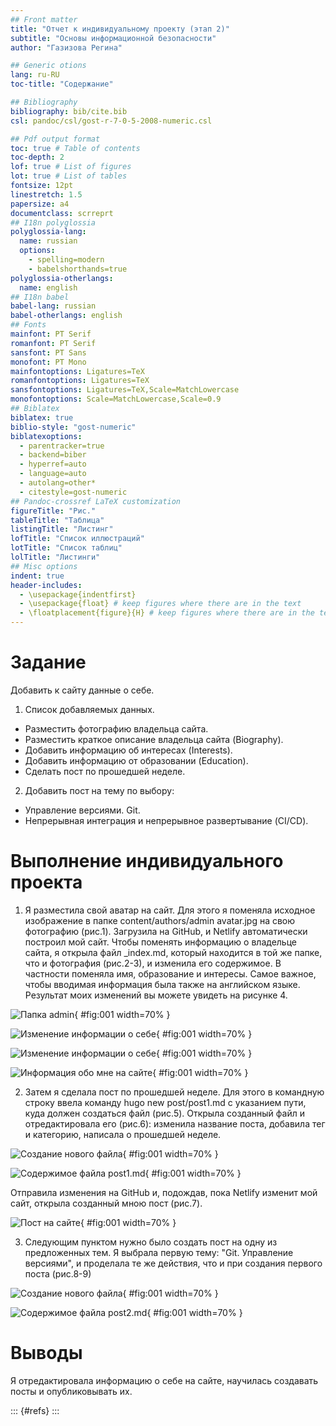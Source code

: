 ```yaml
---
## Front matter
title: "Отчет к индивидуальному проекту (этап 2)"
subtitle: "Основы информационной безопасности"
author: "Газизова Регина"

## Generic otions
lang: ru-RU
toc-title: "Содержание"

## Bibliography
bibliography: bib/cite.bib
csl: pandoc/csl/gost-r-7-0-5-2008-numeric.csl

## Pdf output format
toc: true # Table of contents
toc-depth: 2
lof: true # List of figures
lot: true # List of tables
fontsize: 12pt
linestretch: 1.5
papersize: a4
documentclass: scrreprt
## I18n polyglossia
polyglossia-lang:
  name: russian
  options:
	- spelling=modern
	- babelshorthands=true
polyglossia-otherlangs:
  name: english
## I18n babel
babel-lang: russian
babel-otherlangs: english
## Fonts
mainfont: PT Serif
romanfont: PT Serif
sansfont: PT Sans
monofont: PT Mono
mainfontoptions: Ligatures=TeX
romanfontoptions: Ligatures=TeX
sansfontoptions: Ligatures=TeX,Scale=MatchLowercase
monofontoptions: Scale=MatchLowercase,Scale=0.9
## Biblatex
biblatex: true
biblio-style: "gost-numeric"
biblatexoptions:
  - parentracker=true
  - backend=biber
  - hyperref=auto
  - language=auto
  - autolang=other*
  - citestyle=gost-numeric
## Pandoc-crossref LaTeX customization
figureTitle: "Рис."
tableTitle: "Таблица"
listingTitle: "Листинг"
lofTitle: "Список иллюстраций"
lotTitle: "Список таблиц"
lolTitle: "Листинги"
## Misc options
indent: true
header-includes:
  - \usepackage{indentfirst}
  - \usepackage{float} # keep figures where there are in the text
  - \floatplacement{figure}{H} # keep figures where there are in the text
---
```


# Задание

Добавить к сайту данные о себе.

1. Список добавляемых данных.
  - Разместить фотографию владельца сайта.
  - Разместить краткое описание владельца сайта (Biography).
  - Добавить информацию об интересах (Interests).
  - Добавить информацию от образовании (Education).
  - Сделать пост по прошедшей неделе.
2. Добавить пост на тему по выбору:
  - Управление версиями. Git.
  - Непрерывная интеграция и непрерывное развертывание (CI/CD).

# Выполнение индивидуального проекта

1. Я разместила свой аватар на сайт. Для этого я поменяла исходное изображение в папке content/authors/admin avatar.jpg на свою фотографию (рис.1). Загрузила на GitHub, и Netlify автоматически построил мой сайт.
Чтобы поменять информацию о владельце сайта, я открыла файл _index.md, который находится в той же папке, что и фотография (рис.2-3), и изменила его содержимое. В частности поменяла имя, образование и интересы. Самое важное, чтобы вводимая информация была также на английском языке. 
Результат моих изменений вы можете увидеть на рисунке 4.

![Папка admin](image/1.png){ #fig:001 width=70% }

![Изменение информации о себе](image/4.png){ #fig:001 width=70% }

![Изменение информации о себе](image/5.png){ #fig:001 width=70% }

![Информация обо мне на сайте](image/10.png){ #fig:001 width=70% }

2. Затем я сделала пост по прошедшей неделе. Для этого в командную строку ввела команду hugo new post/post1.md с указанием пути, куда должен создаться файл (рис.5). Открыла созданный файл и отредактировала его (рис.6): изменила название поста, добавила тег и категорию, написала о прошедшей неделе.

![Создание нового файла](image/2.png){ #fig:001 width=70% }

![Содержимое файла post1.md](image/3.png){ #fig:001 width=70% }

Отправила изменения на GitHub и, подождав, пока Netlify изменит мой сайт, открыла созданный мною пост (рис.7).

![Пост на сайте](image/6.png){ #fig:001 width=70% }

3. Следующим пунктом нужно было создать пост на одну из предложенных тем. Я выбрала первую тему: "Git. Управление версиями", и проделала те же действия, что и при создания первого поста (рис.8-9)

![Создание нового файла](image/8.png){ #fig:001 width=70% }

![Содержимое файла post2.md](image/7.png){ #fig:001 width=70% }



# Выводы

Я отредактировала информацию о себе на сайте, научилась создавать посты и опубликовывать их.


::: {#refs}
:::
